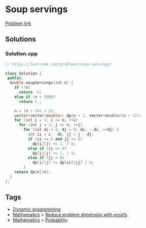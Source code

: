 # Soup servings

[Problem link](https://leetcode.com/problems/soup-servings/)

## Solutions


### Solution.cpp
```cpp
// https://leetcode.com/problems/soup-servings/

class Solution {
 public:
  double soupServings(int n) {
    if (!n)
      return .5;
    else if (n > 5000)
      return 1.;

    n = (n + 24) / 25;
    vector<vector<double>> dp(n + 1, vector<double>(n + 1));
    for (int i = 1; i <= n; ++i)
      for (int j = 1; j <= n; ++j)
        for (int di = 4, dj = 0; di; --di, ++dj) {
          int ii = i - di, jj = j - dj;
          if (ii <= 0 and jj <= 0)
            dp[i][j] += 1. / 8;
          else if (ii <= 0)
            dp[i][j] += 1. / 4;
          else if (jj > 0)
            dp[i][j] += dp[ii][jj] / 4;
        }
    return dp[n][n];
  }
};
```
## Tags

* [Dynamic programming](/README.md#Dynamic_programming)
* [Mathematics](/README.md#Mathematics) > [Reduce problem dimension with proofs](/README.md#Mathematics-Reduce_problem_dimension_with_proofs)
* [Mathematics](/README.md#Mathematics) > [Probability](/README.md#Mathematics-Probability)
